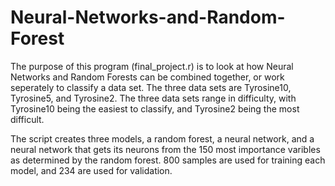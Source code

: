 # Neural-Networks-and-Random-Forest
The purpose of this program (final_project.r) is to look at how Neural Networks and Random Forests can be combined together, 
or work seperately to classify a data set. The three data sets are Tyrosine10, Tyrosine5, and Tyrosine2. The three data sets 
range in difficulty, with Tyrosine10 being the easiest to classify, and Tyrosine2 being the most difficult. 

The script creates three models, a random forest, a neural network, and a neural network that gets its neurons from the 150 most
importance varibles as determined by the random forest. 800 samples are used for training each model, and 234 are used for
validation.
